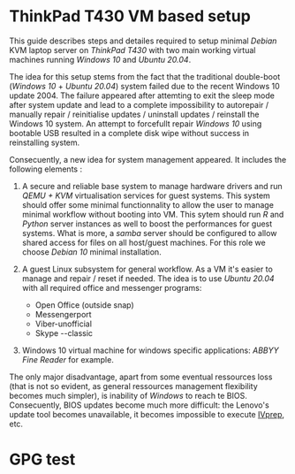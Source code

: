 # ThinkPad T430 VM based setup

This guide describes steps and detailes required to setup minimal *Debian* KVM laptop server on *ThinkPad T430* with two main working virtual machines running *Windows 10* and *Ubuntu 20.04*. 

The idea for this setup stems from the fact that the traditional double-boot (*Windows 10* + *Ubuntu 20.04*) system failed due to the recent Windows 10 update 2004.
The failure appeared after attemting to exit the sleep mode after system update and lead to a complete impossibility to autorepair / manually repair / reinitialise updates / uninstall updates / reinstall the Windows 10 system.
An attempt to forcefullt repair *Windows 10* using bootable USB resulted in a complete disk wipe without success in reinstalling system.

Consecuently, a new idea for system management appeared. 
It includes the following elements :

1. A secure and reliable base system to manage hardware drivers and run *QEMU + KVM* virtualisation services for guest systems. 
This system should offer some minimal functionnality to allow the user to manage minimal workflow without booting into VM. 
This sytem should run *R* and *Python* server instances as well to boost the performances for guest systems. 
What is more, a *samba* server should be configured to allow shared access for files on all host/guest machines.
For this role we choose *Debian 10* minimal installation.

2. A guest Linux subsystem for general workflow. 
As a VM it's easier to manage and repair / reset if needed.
The idea is to use *Ubuntu 20.04* with all required office and messenger programs:
    * Open Office (outside snap)
    * Messengerport
    * Viber-unofficial
    * Skype --classic

3. Windows 10 virtual machine for windows specific applications: *ABBYY Fine Reader* for example.

The only major disadvantage, apart from some eventual ressources loss (that is not so evident, as general ressources management flexibility becomes much simpler), is inability of *Windows* to reach te BIOS.
Consecuently, BIOS updates become much more difficult: the Lenovo's update tool becomes unavailable, it becomes impossible to execute [IVprep](https://github.com/n4ru/IVprep), etc.

# GPG test

